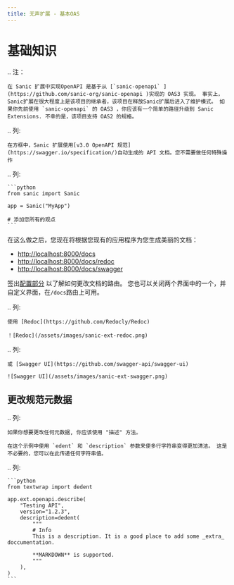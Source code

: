 ```yaml
---
title: 无声扩展 - 基本OAS
---
```


# 基础知识

.. 注：

```
在 Sanic 扩展中实现OpenAPI 是基于从 [`sanic-openapi` ](https://github.com/sanic-org/sanic-openapi )实现的 OAS3 实现。 事实上，Sanic扩展在很大程度上是该项目的继承者，该项目在释放Sanic扩展后进入了维护模式。 如果你先前使用 `sanic-openapi` 的 OAS3 ，你应该有一个简单的路径升级到 Sanic Extensions. 不幸的是，该项目支持 OAS2 的规格。
```

.. 列:

```
在方框中，Sanic 扩展使用[v3.0 OpenAPI 规范](https://swagger.io/specification/)自动生成的 API 文档。您不需要做任何特殊操作
```

.. 列:

````
```python
from sanic import Sanic

app = Sanic("MyApp")

# 添加您所有的观点
```
````

在这么做之后，您现在将根据您现有的应用程序为您生成美丽的文档：

- [http://localhost:8000/docs](http://localhost:8000/docs)
- [http://localhost:8000/docs/redoc](http://localhost:8000/docs/redoc)
- [http://localhost:8000/docs/swagger](http://localhost:8000/docs/swagger)

签出[配置部分](../configuration.md) 以了解如何更改文档的路由。 您也可以关闭两个界面中的一个，并自定义界面，在`/docs`路由上可用。

.. 列:

```
使用 [Redoc](https://github.com/Redocly/Redoc)

！[Redoc](/assets/images/sanic-ext-redoc.png)
```

.. 列:

```
或 [Swagger UI](https://github.com/swagger-api/swagger-ui)

![Swagger UI](/assets/images/sanic-ext-swagger.png)
```

## 更改规范元数据

.. 列:

```
如果你想要更改任何元数据, 你应该使用 "描述" 方法。

在这个示例中使用 `edent` 和 `description` 参数来使多行字符串变得更加清洁。 这是不必要的，您可以在此传递任何字符串值。
```

.. 列:

````
```python
from textwrap import dedent

app.ext.openapi.describe(
    "Testing API",
    version="1.2.3",
    description=dedent(
        """
        # Info
        This is a description. It is a good place to add some _extra_ doccumentation.

        **MARKDOWN** is supported.
        """
    ),
)
```
````
